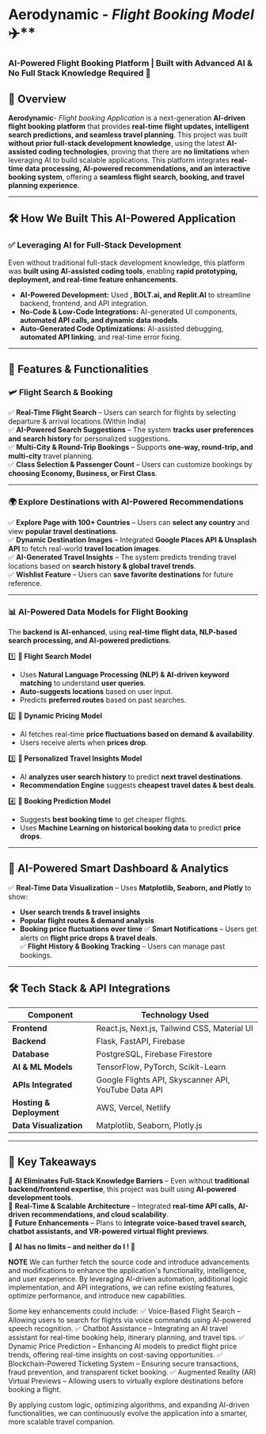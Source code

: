 # **Aerodynamic** - *Flight Booking Model* ✈️**
### **AI-Powered Flight Booking Platform | Built with Advanced AI & No Full Stack Knowledge Required 🚀**

## **📌 Overview**
**Aerodynamic**- *Flight booking Application* is a next-generation **AI-driven flight booking platform** that provides **real-time flight updates, intelligent search predictions, and seamless travel planning**. This project was built **without prior full-stack development knowledge**, using the latest **AI-assisted coding technologies**, proving that there are **no limitations** when leveraging AI to build scalable applications.
This platform integrates **real-time data processing, AI-powered recommendations, and an interactive booking system**, offering a **seamless flight search, booking, and travel planning experience**.

---

## **🛠️ How We Built This AI-Powered Application**
### **✅ Leveraging AI for Full-Stack Development**
Even without traditional full-stack development knowledge, this platform was **built using AI-assisted coding tools**, enabling **rapid prototyping, deployment, and real-time feature enhancements**.  
- **AI-Powered Development:** Used **, BOLT.ai, and Replit.AI** to streamline backend, frontend, and API integration.  
- **No-Code & Low-Code Integrations:** AI-generated UI components, **automated API calls, and dynamic data models**.  
- **Auto-Generated Code Optimizations:** AI-assisted debugging, **automated API linking**, and real-time error fixing.  

---

## **🔹 Features & Functionalities**
### **🛩️ Flight Search & Booking**
✅ **Real-Time Flight Search** – Users can search for flights by selecting departure & arrival locations.(Within India)  
✅ **AI-Powered Search Suggestions** – The system **tracks user preferences and search history** for personalized suggestions.  
✅ **Multi-City & Round-Trip Bookings** – Supports **one-way, round-trip, and multi-city** travel planning.  
✅ **Class Selection & Passenger Count** – Users can customize bookings by **choosing Economy, Business, or First Class**.

---

### **🌍 Explore Destinations with AI-Powered Recommendations**
✅ **Explore Page with 100+ Countries** – Users can **select any country** and view **popular travel destinations**.  
✅ **Dynamic Destination Images** – Integrated **Google Places API & Unsplash API** to fetch real-world **travel location images**.  
✅ **AI-Generated Travel Insights** – The system predicts trending travel locations based on **search history & global travel trends**.  
✅ **Wishlist Feature** – Users can **save favorite destinations** for future reference.  

---

### **📊 AI-Powered Data Models for Flight Booking**
The **backend is AI-enhanced**, using **real-time flight data, NLP-based search processing, and AI-powered predictions**.

1️⃣ **📍 Flight Search Model**  
   - Uses **Natural Language Processing (NLP) & AI-driven keyword matching** to understand **user queries**.
   - **Auto-suggests locations** based on user input.  
   - Predicts **preferred routes** based on past searches.

2️⃣ **💸 Dynamic Pricing Model**  
   - AI fetches real-time **price fluctuations based on demand & availability**.  
   - Users receive alerts when **prices drop**.  

3️⃣ **🚀 Personalized Travel Insights Model**  
   - AI **analyzes user search history** to predict **next travel destinations**.  
   - **Recommendation Engine** suggests **cheapest travel dates & best deals**.  

4️⃣ **📅 Booking Prediction Model**  
   - Suggests **best booking time** to get cheaper flights.  
   - Uses **Machine Learning on historical booking data** to predict **price drops**.

---

## **🔹 AI-Powered Smart Dashboard & Analytics**
✅ **Real-Time Data Visualization** – Uses **Matplotlib, Seaborn, and Plotly** to show:
   - **User search trends & travel insights**
   - **Popular flight routes & demand analysis**
   - **Booking price fluctuations over time**
✅ **Smart Notifications** – Users get alerts on **flight price drops & travel deals**.  
✅ **Flight History & Booking Tracking** – Users can manage past bookings.  

---

## **🛠️ Tech Stack & API Integrations**
| **Component**        | **Technology Used**  |
|--------------------|------------------|
| **Frontend**       | React.js, Next.js, Tailwind CSS, Material UI |
| **Backend**        | Flask, FastAPI, Firebase |
| **Database**       | PostgreSQL, Firebase Firestore |
| **AI & ML Models** | TensorFlow, PyTorch, Scikit-Learn |
| **APIs Integrated**| Google Flights API, Skyscanner API, YouTube Data API |
| **Hosting & Deployment** | AWS, Vercel, Netlify |
| **Data Visualization** | Matplotlib, Seaborn, Plotly.js |

---

## **🚀 Key Takeaways**
🔹 **AI Eliminates Full-Stack Knowledge Barriers** – Even without **traditional backend/frontend expertise**, this project was built using **AI-powered development tools**.  
🔹 **Real-Time & Scalable Architecture** – Integrated **real-time API calls, AI-driven recommendations, and cloud scalability**.  
🔹 **Future Enhancements** – Plans to **integrate voice-based travel search, chatbot assistants, and VR-powered virtual flight previews**.  

📌 **AI has no limits – and neither do I ! 🚀**  

**NOTE**
We can further fetch the source code and introduce advancements and modifications to enhance the application's functionality, intelligence, and user experience. By leveraging AI-driven automation, additional logic implementation, and API integrations, we can refine existing features, optimize performance, and introduce new capabilities.

Some key enhancements could include:
✅ Voice-Based Flight Search – Allowing users to search for flights via voice commands using AI-powered speech recognition.
✅ Chatbot Assistance – Integrating an AI travel assistant for real-time booking help, itinerary planning, and travel tips.
✅ Dynamic Price Prediction – Enhancing AI models to predict flight price trends, offering real-time insights on cost-saving opportunities.
✅ Blockchain-Powered Ticketing System – Ensuring secure transactions, fraud prevention, and transparent ticket booking.
✅ Augmented Reality (AR) Virtual Previews – Allowing users to virtually explore destinations before booking a flight.

By applying custom logic, optimizing algorithms, and expanding AI-driven functionalities, we can continuously evolve the application into a smarter, more scalable travel companion.
